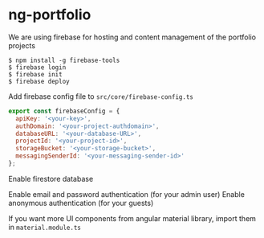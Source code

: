 # ng-portfolio

We are using firebase for hosting and content management of the portfolio projects
```
$ npm install -g firebase-tools
$ firebase login
$ firebase init
$ firebase deploy
```

Add firebase config file to `src/core/firebase-config.ts`
```javascript
export const firebaseConfig = {
  apiKey: '<your-key>',
  authDomain: '<your-project-authdomain>',
  databaseURL: '<your-database-URL>',
  projectId: '<your-project-id>',
  storageBucket: '<your-storage-bucket>',
  messagingSenderId: '<your-messaging-sender-id>'
};
```

Enable firestore database

Enable email and password authentication (for your admin user)
Enable anonymous authentication (for your guests)

If you want more UI components from angular material library, import them in `material.module.ts`